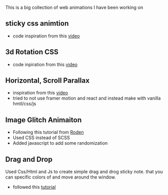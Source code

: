 This is a big collection of web animations I have been working on 

## sticky css animtion

- code inspiration from this [video](https://www.youtube.com/watch?v=7ThSiVinrmU)

## 3d Rotation CSS

- code inpiration from this [video](https://www.youtube.com/watch?v=ymuBowcODVU)

## Horizontal, Scroll Parallax

- inspiration from this [video](https://www.youtube.com/watch?v=nvXcFXy321c&t=581s)
- tried to not use framer motion and react and instead make with vanilla hmtl/css/js

## Image Glitch Animaiton

- Following this tutorial from [Roden](https://dev.to/kerthin/how-to-create-pure-css-glitch-animation-for-images-and-svg-ojl)
- Used CSS instead of SCSS
- Added javascript to add some randomization


## Drag and Drop
Used Css/Html and Js to create simple drag and drog sticky note. that you can specific colors of and move around the window.

- followed this [tutorial](https://www.youtube.com/watch?v=eLSs9h7cZy0&t=60s)